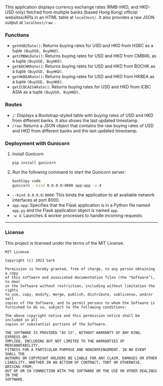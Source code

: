 This application displays currency exchange rates (RMB-HKD, and HKD-USD only) fetched from multiple banks (based Hong Kong) official websites/APIs in an HTML table at `localhost/`. It also provides a raw JSON output at `localhost/raw `.

### Functions

-  `getHSBCRate()`: Returns buying rates for USD and HKD from HSBC as a tuple `(BuyUSD, BuyHKD)`.
-  `getCMBWLRate()`: Returns buying rates for USD and HKD from CMBWL as a tuple `(BuyUSD, BuyHKD)`.
-  `getBOCHKRate()`: Returns buying rates for USD and HKD from BOCHK as a tuple `(BuyUSD, BuyHKD)`.
-  `getHKBEARate()`: Returns buying rates for USD and HKD from HKBEA as a tuple `(BuyUSD, BuyHKD)`.
-  `getICBCAISARate()`: Returns buying rates for USD and HKD from ICBC ASIA as a tuple `(BuyUSD, BuyHKD)`.

### Routes

-  `/`: Displays a Bootstrap-styled table with buying rates of USD and HKD from different banks. It also shows the last updated timestamp.
-  `/raw`: Returns a JSON object that contains the raw buying rates of USD and HKD from different banks and the last updated timestamp.

### Deployment with Gunicorn

1. Install Gunicorn

   ```bash
   pip install gunicorn
   ```

2. Run the following command to start the Gunicorn server:

   ```bash
   bashCopy code
   gunicorn --bind 0.0.0.0:8000 app:app -w 4
   ```

-  `--bind 0.0.0.0:8000`: This binds the application to all available network interfaces at port 8000.
-  `app:app`: Specifies that the Flask application is in a Python file named `app.py` and the Flask application object is named `app`.
-  `-w 4`: Launches 4 worker processes to handle incoming requests.

------

### License 

This project is licensed under the terms of the MIT License.

```
MIT License

Copyright (c) 2023 Sark

Permission is hereby granted, free of charge, to any person obtaining a copy
of this software and associated documentation files (the "Software"), to deal
in the Software without restriction, including without limitation the rights
to use, copy, modify, merge, publish, distribute, sublicense, and/or sell
copies of the Software, and to permit persons to whom the Software is
furnished to do so, subject to the following conditions:

The above copyright notice and this permission notice shall be included in all
copies or substantial portions of the Software.

THE SOFTWARE IS PROVIDED "AS IS", WITHOUT WARRANTY OF ANY KIND, EXPRESS OR
IMPLIED, INCLUDING BUT NOT LIMITED TO THE WARRANTIES OF MERCHANTABILITY,
FITNESS FOR A PARTICULAR PURPOSE AND NONINFRINGEMENT. IN NO EVENT SHALL THE
AUTHORS OR COPYRIGHT HOLDERS BE LIABLE FOR ANY CLAIM, DAMAGES OR OTHER
LIABILITY, WHETHER IN AN ACTION OF CONTRACT, TORT OR OTHERWISE, ARISING FROM,
OUT OF OR IN CONNECTION WITH THE SOFTWARE OR THE USE OR OTHER DEALINGS IN THE
SOFTWARE.
```

